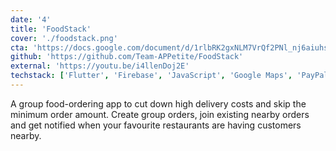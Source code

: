 ```yaml
---
date: '4'
title: 'FoodStack'
cover: './foodstack.png'
cta: 'https://docs.google.com/document/d/1rlbRK2gxNLM7VrQf2PNl_nj6aiuhsDKyiJ3leHSIkTU/edit?usp=sharing'
github: 'https://github.com/Team-APPetite/FoodStack'
external: 'https://youtu.be/i4llenDoj2E'
techstack: ['Flutter', 'Firebase', 'JavaScript', 'Google Maps', 'PayPal']
---
```


A group food-ordering app to cut down high delivery costs and skip the minimum order amount. Create group orders, join existing nearby orders and get notified when your favourite restaurants are having customers nearby.
